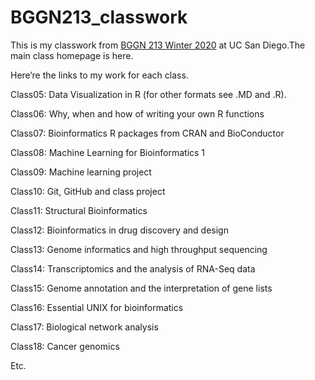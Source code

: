 # BGGN213_classwork

This is my classwork from [BGGN 213 Winter 2020](https://bioboot.github.io/bggn213_W20/) at UC San Diego.The main class homepage is here.



Here‘re the links to my work for each class.

Class05: Data Visualization in R (for other formats see .MD and .R).

Class06: Why, when and how of writing your own R functions

Class07: Bioinformatics R packages from CRAN and BioConductor

Class08: Machine Learning for Bioinformatics 1

Class09: Machine learning project

Class10: Git, GitHub and class project

Class11: Structural Bioinformatics

Class12: Bioinformatics in drug discovery and design

Class13: Genome informatics and high throughput sequencing

Class14: Transcriptomics and the analysis of RNA-Seq data

Class15: Genome annotation and the interpretation of gene lists

Class16: Essential UNIX for bioinformatics

Class17: Biological network analysis

Class18: Cancer genomics

Etc.
